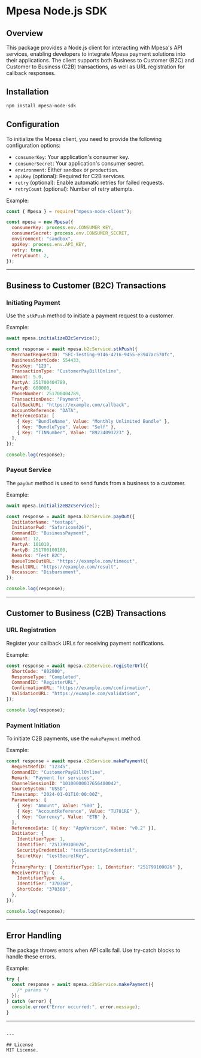 # Mpesa Node.js SDK

## Overview

This package provides a Node.js client for interacting with Mpesa's API services, enabling developers to integrate Mpesa payment solutions into their applications. The client supports both Business to Customer (B2C) and Customer to Business (C2B) transactions, as well as URL registration for callback responses.

## Installation

```bash
npm install mpesa-node-sdk
```

## Configuration

To initialize the Mpesa client, you need to provide the following configuration options:

- `consumerKey`: Your application's consumer key.
- `consumerSecret`: Your application's consumer secret.
- `environment`: Either `sandbox` or `production`.
- `apiKey` (optional): Required for C2B services.
- `retry` (optional): Enable automatic retries for failed requests.
- `retryCount` (optional): Number of retry attempts.

Example:

```javascript
const { Mpesa } = require("mpesa-node-client");

const mpesa = new Mpesa({
  consumerKey: process.env.CONSUMER_KEY,
  consumerSecret: process.env.CONSUMER_SECRET,
  environment: "sandbox",
  apiKey: process.env.API_KEY,
  retry: true,
  retryCount: 2,
});
```

---

## Business to Customer (B2C) Transactions

### Initiating Payment

Use the `stkPush` method to initiate a payment request to a customer.

Example:

```javascript
await mpesa.initializeB2cService();

const response = await mpesa.b2cService.stkPush({
  MerchantRequestID: "SFC-Testing-9146-4216-9455-e3947ac570fc",
  BusinessShortCode: 554433,
  PassKey: "123",
  TransactionType: "CustomerPayBillOnline",
  Amount: 5.0,
  PartyA: 251700404789,
  PartyB: 600000,
  PhoneNumber: 251700404789,
  TransactionDesc: "Payment",
  CallBackURL: "https://example.com/callback",
  AccountReference: "DATA",
  ReferenceData: [
    { Key: "BundleName", Value: "Monthly Unlimited Bundle" },
    { Key: "BundleType", Value: "Self" },
    { Key: "TINNumber", Value: "89234093223" },
  ],
});

console.log(response);
```

### Payout Service

The `payOut` method is used to send funds from a business to a customer.

Example:

```javascript
await mpesa.initializeB2cService();

const response = await mpesa.b2cService.payOut({
  InitiatorName: "testapi",
  InitiatorPwd: "Safaricom426!",
  CommandID: "BusinessPayment",
  Amount: 12,
  PartyA: 101010,
  PartyB: 251700100100,
  Remarks: "Test B2C",
  QueueTimeOutURL: "https://example.com/timeout",
  ResultURL: "https://example.com/result",
  Occassion: "Disbursement",
});

console.log(response);
```

---

## Customer to Business (C2B) Transactions

### URL Registration

Register your callback URLs for receiving payment notifications.

Example:

```javascript
const response = await mpesa.c2bService.registerUrl({
  ShortCode: "802000",
  ResponseType: "Completed",
  CommandID: "RegisterURL",
  ConfirmationURL: "https://example.com/confirmation",
  ValidationURL: "https://example.com/validation",
});

console.log(response);
```

### Payment Initiation

To initiate C2B payments, use the `makePayment` method.

Example:

```javascript
const response = await mpesa.c2bService.makePayment({
  RequestRefID: "12345",
  CommandID: "CustomerPayBillOnline",
  Remark: "Payment for services",
  ChannelSessionID: "10100000037656400042",
  SourceSystem: "USSD",
  Timestamp: "2024-01-01T10:00:00Z",
  Parameters: [
    { Key: "Amount", Value: "500" },
    { Key: "AccountReference", Value: "TU781RE" },
    { Key: "Currency", Value: "ETB" },
  ],
  ReferenceData: [{ Key: "AppVersion", Value: "v0.2" }],
  Initiator: {
    IdentifierType: 1,
    Identifier: "251799100026",
    SecurityCredential: "testSecurityCredential",
    SecretKey: "testSecretKey",
  },
  PrimaryParty: { IdentifierType: 1, Identifier: "251799100026" },
  ReceiverParty: {
    IdentifierType: 4,
    Identifier: "370360",
    ShortCode: "370360",
  },
});

console.log(response);
```

---

## Error Handling

The package throws errors when API calls fail. Use try-catch blocks to handle these errors.

Example:

```javascript
try {
  const response = await mpesa.c2bService.makePayment({
    /* params */
  });
} catch (error) {
  console.error("Error occurred:", error.message);
}
```

---

```

---

## License
MIT License.

```

